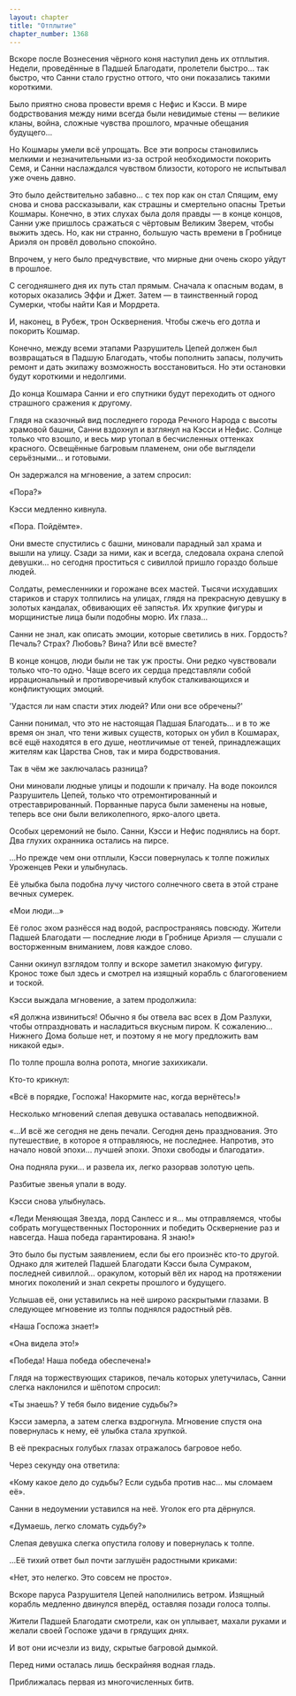 ```yaml
---
layout: chapter
title: "Отплытие"
chapter_number: 1368
---
```




Вскоре после Вознесения чёрного коня наступил день их отплытия. Недели, проведённые в Падшей Благодати, пролетели быстро... так быстро, что Санни стало грустно оттого, что они показались такими короткими.

Было приятно снова провести время с Нефис и Кэсси. В мире бодрствования между ними всегда были невидимые стены — великие кланы, война, сложные чувства прошлого, мрачные обещания будущего...

Но Кошмары умели всё упрощать. Все эти вопросы становились мелкими и незначительными из-за острой необходимости покорить Семя, и Санни наслаждался чувством близости, которого не испытывал уже очень давно.

Это было действительно забавно... с тех пор как он стал Спящим, ему снова и снова рассказывали, как страшны и смертельно опасны Третьи Кошмары. Конечно, в этих слухах была доля правды — в конце концов, Санни уже пришлось сражаться с чёртовым Великим Зверем, чтобы выжить здесь. Но, как ни странно, большую часть времени в Гробнице Ариэля он провёл довольно спокойно.

Впрочем, у него было предчувствие, что мирные дни очень скоро уйдут в прошлое.

С сегодняшнего дня их путь стал прямым. Сначала к опасным водам, в которых оказались Эффи и Джет. Затем — в таинственный город Сумерки, чтобы найти Кая и Мордрета.

И, наконец, в Рубеж, трон Осквернения. Чтобы сжечь его дотла и покорить Кошмар.

Конечно, между всеми этапами Разрушитель Цепей должен был возвращаться в Падшую Благодать, чтобы пополнить запасы, получить ремонт и дать экипажу возможность восстановиться. Но эти остановки будут короткими и недолгими.

До конца Кошмара Санни и его спутники будут переходить от одного страшного сражения к другому.

Глядя на сказочный вид последнего города Речного Народа с высоты храмовой башни, Санни вздохнул и взглянул на Кэсси и Нефис. Солнце только что взошло, и весь мир утопал в бесчисленных оттенках красного. Освещённые багровым пламенем, они обе выглядели серьёзными... и готовыми.

Он задержался на мгновение, а затем спросил:

«Пора?»

Кэсси медленно кивнула.

«Пора. Пойдёмте».

Они вместе спустились с башни, миновали парадный зал храма и вышли на улицу. Сзади за ними, как и всегда, следовала охрана слепой девушки... но сегодня проститься с сивиллой пришло гораздо больше людей.

Солдаты, ремесленники и горожане всех мастей. Тысячи исхудавших стариков и старух толпились на улицах, глядя на прекрасную девушку в золотых кандалах, обвивающих её запястья. Их хрупкие фигуры и морщинистые лица были подобны морю. Их глаза...

Санни не знал, как описать эмоции, которые светились в них. Гордость? Печаль? Страх? Любовь? Вина? Или всё вместе?

В конце концов, люди были не так уж просты. Они редко чувствовали только что-то одно. Чаще всего их сердца представляли собой иррациональный и противоречивый клубок сталкивающихся и конфликтующих эмоций.

'Удастся ли нам спасти этих людей? Или они все обречены?'

Санни понимал, что это не настоящая Падшая Благодать... и в то же время он знал, что тени живых существ, которых он убил в Кошмарах, всё ещё находятся в его душе, неотличимые от теней, принадлежащих жителям как Царства Снов, так и мира бодрствования.

Так в чём же заключалась разница?

Они миновали людные улицы и подошли к причалу. На воде покоился Разрушитель Цепей, только что отремонтированный и отреставрированный. Порванные паруса были заменены на новые, теперь все они были великолепного, ярко-алого цвета.

Особых церемоний не было. Санни, Кэсси и Нефис поднялись на борт. Два глухих охранника остались на пирсе.

...Но прежде чем они отплыли, Кэсси повернулась к толпе пожилых Уроженцев Реки и улыбнулась.

Её улыбка была подобна лучу чистого солнечного света в этой стране вечных сумерек.

«Мои люди...»

Её голос эхом разнёсся над водой, распространяясь повсюду. Жители Падшей Благодати — последние люди в Гробнице Ариэля — слушали с восторженным вниманием, ловя каждое слово.

Санни окинул взглядом толпу и вскоре заметил знакомую фигуру. Кронос тоже был здесь и смотрел на изящный корабль с благоговением и тоской.

Кэсси выждала мгновение, а затем продолжила:

«Я должна извиниться! Обычно я бы отвела вас всех в Дом Разлуки, чтобы отпраздновать и насладиться вкусным пиром. К сожалению... Нижнего Дома больше нет, и поэтому я не могу предложить вам никакой еды».

По толпе прошла волна ропота, многие захихикали.

Кто-то крикнул:

«Всё в порядке, Госпожа! Накормите нас, когда вернётесь!»

Несколько мгновений слепая девушка оставалась неподвижной.

«...И всё же сегодня не день печали. Сегодня день празднования. Это путешествие, в которое я отправляюсь, не последнее. Напротив, это начало новой эпохи... лучшей эпохи. Эпохи свободы и благодати».

Она подняла руки... и развела их, легко разорвав золотую цепь.

Разбитые звенья упали в воду.

Кэсси снова улыбнулась.

«Леди Меняющая Звезда, лорд Санлесс и я... мы отправляемся, чтобы собрать могущественных Посторонних и победить Осквернение раз и навсегда. Наша победа гарантирована. Я знаю!»

Это было бы пустым заявлением, если бы его произнёс кто-то другой. Однако для жителей Падшей Благодати Кэсси была Сумраком, последней сивиллой... оракулом, который вёл их народ на протяжении многих поколений и знал секреты прошлого и будущего.

Услышав её, они уставились на неё широко раскрытыми глазами. В следующее мгновение из толпы поднялся радостный рёв.

«Наша Госпожа знает!»

«Она видела это!»

«Победа! Наша победа обеспечена!»

Глядя на торжествующих стариков, печаль которых улетучилась, Санни слегка наклонился и шёпотом спросил:

«Ты знаешь? У тебя было видение судьбы?»

Кэсси замерла, а затем слегка вздрогнула. Мгновение спустя она повернулась к нему, её улыбка стала хрупкой.

В её прекрасных голубых глазах отражалось багровое небо.

Через секунду она ответила:

«Кому какое дело до судьбы? Если судьба против нас... мы сломаем её».

Санни в недоумении уставился на неё. Уголок его рта дёрнулся.

«Думаешь, легко сломать судьбу?»

Слепая девушка слегка опустила голову и повернулась к толпе.

...Её тихий ответ был почти заглушён радостными криками:

«Нет, это нелегко. Это совсем не просто».

Вскоре паруса Разрушителя Цепей наполнились ветром. Изящный корабль медленно двинулся вперёд, оставляя позади голоса толпы.

Жители Падшей Благодати смотрели, как он уплывает, махали руками и желали своей Госпоже удачи в грядущих днях.

И вот они исчезли из виду, скрытые багровой дымкой.

Перед ними осталась лишь бескрайняя водная гладь.

Приближалась первая из многочисленных битв.

